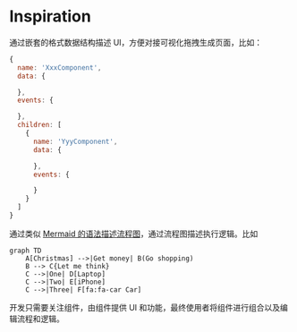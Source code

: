 # Inspiration

通过嵌套的格式数据结构描述 UI，方便对接可视化拖拽生成页面，比如：

```js
{
  name: 'XxxComponent',
  data: {

  },
  events: {

  },
  children: [
    {
      name: 'YyyComponent',
      data: {

      },
      events: {

      }
    }
  ]
}
```

通过类似 [Mermaid 的语法描述流程图](https://mermaid-js.github.io/mermaid-live-editor/#/edit/eyJjb2RlIjoiZ3JhcGggVERcbiAgICBBW0NocmlzdG1hc10gLS0-fEdldCBtb25leXwgQihHbyBzaG9wcGluZylcbiAgICBCIC0tPiBDe0xldCBtZSB0aGlua31cbiAgICBDIC0tPnxPbmV8IERbTGFwdG9wXVxuICAgIEMgLS0-fFR3b3wgRVtpUGhvbmVdXG4gICAgQyAtLT58VGhyZWV8IEZbZmE6ZmEtY2FyIENhcl1cbiAgICAgICAgICAgICIsIm1lcm1haWQiOnsidGhlbWUiOiJkZWZhdWx0In0sInVwZGF0ZUVkaXRvciI6ZmFsc2V9)，通过流程图描述执行逻辑。比如

```Mermaid
graph TD
    A[Christmas] -->|Get money| B(Go shopping)
    B --> C{Let me think}
    C -->|One| D[Laptop]
    C -->|Two| E[iPhone]
    C -->|Three| F[fa:fa-car Car]
```

开发只需要关注组件，由组件提供 UI 和功能，最终使用者将组件进行组合以及编辑流程和逻辑。
